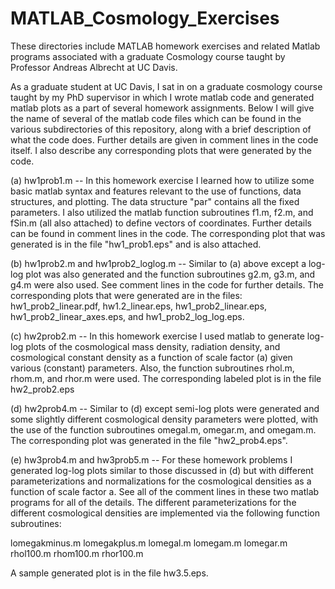 # MATLAB_Cosmology_Exercises
These directories include MATLAB homework exercises and related Matlab programs associated with a graduate Cosmology course taught by Professor Andreas Albrecht at UC Davis.

As a graduate student at UC Davis, I sat in on a graduate cosmology course taught by
my PhD supervisor in which I wrote matlab code and generated matlab plots as a part of
several homework assignments. Below I will give the name of several of the matlab code files which can be found
in the various subdirectories of this repository, along with a brief description of what the code does. Further details are given in comment lines in the code itself. I also describe any corresponding plots that were generated by the code.

(a) hw1prob1.m -- In this homework exercise I learned how to utilize some basic matlab syntax and features relevant to the use of functions, data structures, and plotting. The data structure "par" contains all the fixed parameters. I also utilized the matlab function subroutines f1.m, f2.m, and fSin.m (all also attached) to define vectors of coordinates. Further details can be found in comment lines in the code. The corresponding plot that was generated is in the file "hw1_prob1.eps" and is also attached.

(b) hw1prob2.m and hw1prob2_loglog.m -- Similar to (a) above except a log-log plot was also
generated and the function subroutines g2.m, g3.m, and g4.m were also used. See comment lines in the code for further details. The corresponding plots that were generated are in the files:
hw1_prob2_linear.pdf, hw1.2_linear.eps, hw1_prob2_linear.eps, hw1_prob2_linear_axes.eps,
and hw1_prob2_log_log.eps.

(c) hw2prob2.m -- In this homework exercise I used matlab to generate log-log plots of the cosmological mass density, radiation density, and cosmological constant density as a function of scale factor (a) given various (constant) parameters. Also, the function subroutines rhol.m, rhom.m, and rhor.m were used.  The corresponding labeled plot is in the file hw2_prob2.eps

(d) hw2prob4.m -- Similar to (d) except semi-log plots were generated and some slightly different
cosmological density parameters were plotted, with the use of the function subroutines omegal.m,
omegar.m, and omegam.m. The corresponding plot was generated in the file "hw2_prob4.eps".

(e) hw3prob4.m and hw3prob5.m -- For these homework problems I generated log-log plots
similar to those discussed in (d) but with different parameterizations and normalizations for
the cosmological densities as a function of scale factor a. See all of the comment lines in these
two matlab programs for all of the details. The different parameterizations for the different 
cosmological densities are implemented via the following function subroutines: 

lomegakminus.m
lomegakplus.m
lomegal.m
lomegam.m
lomegar.m
rhol100.m
rhom100.m
rhor100.m

A sample generated plot is in the file hw3.5.eps.
